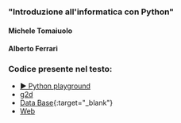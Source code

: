 ### "Introduzione all'informatica con Python"
#### Michele Tomaiuolo
#### Alberto Ferrari

### Codice presente nel testo:
- [▶️ Python playground](https://fondinfo.github.io/play)
- [g2d](g2d)
- [Data Base](https://fondinfo.github.io/database){:target="_blank"}
- [Web](web)
